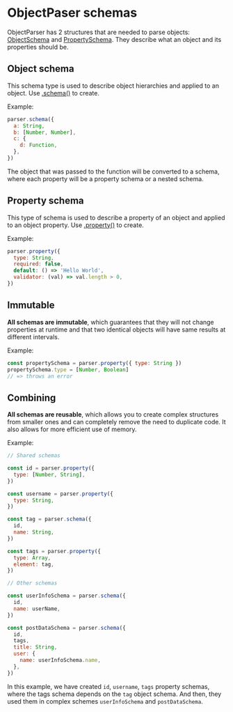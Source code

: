 # ObjectPaser schemas

ObjectParser has 2 structures that are needed to parse objects: [ObjectSchema](../../api/types/schema.md) and [PropertySchema](../../api/types/property-schema.md). They describe what an object and its properties should be.

## Object schema

This schema type is used to describe object hierarchies and applied to an object. Use [.schema()](../../api/schema.md) to create.

Example:

```javascript
parser.schema({
  a: String,
  b: [Number, Number],
  c: {
    d: Function,
  },
})
```

The object that was passed to the function will be converted to a schema, where each property will be a property schema or a nested schema.

## Property schema

This type of schema is used to describe a property of an object and applied to an object property. Use [.property()](../../api/property.md) to create.

Example:

```javascript
parser.property({
  type: String,
  required: false,
  default: () => 'Hello World',
  validator: (val) => val.length > 0,
})
```

## Immutable

**All schemas are immutable**, which guarantees that they will not change properties at runtime and that two identical objects will have same results at different intervals.

Example:

```javascript
const propertySchema = parser.property({ type: String })
propertySchema.type = [Number, Boolean]
// => throws an error
```

## Combining

**All schemas are reusable**, which allows you to create complex structures from smaller ones and can completely remove the need to duplicate code. It also allows for more efficient use of memory.

Example:

```javascript
// Shared schemas

const id = parser.property({
  type: [Number, String],
})

const username = parser.property({
  type: String,
})

const tag = parser.schema({
  id,
  name: String,
})

const tags = parser.property({
  type: Array,
  element: tag,
})

// Other schemas

const userInfoSchema = parser.schema({
  id,
  name: userName,
})

const postDataSchema = parser.schema({
  id,
  tags,
  title: String,
  user: {
    name: userInfoSchema.name,
  },
})
```

In this example, we have created `id`, `username`, `tags` property schemas, where the tags schema depends on the `tag` object schema. And then, they used them in complex schemes `userInfoSchema` and `postDataSchema`.
